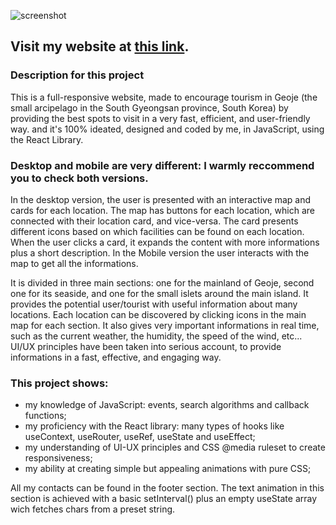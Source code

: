 ![screenshot]()

## Visit my website at [this link](https://geoje-tourism-app.vercel.app/). 

### Description for this project

This is a full-responsive website, made to encourage tourism in Geoje (the small arcipelago in the South Gyeongsan province, South Korea) by providing the best spots to visit in a very fast, efficient, and user-friendly way. and it's 100% ideated, designed and coded by me, in JavaScript, using the React Library.

### Desktop and mobile are very different: I warmly reccommend you to check both versions.

In the desktop version, the user is presented with an interactive map and cards for each location.
The map has buttons for each location, which are connected with their location card, and vice-versa.
The card presents different icons based on which facilities can be found on each location. When the user clicks a card, it expands the content with more informations plus a short description.
In the Mobile version the user interacts with the map to get all the informations.

It is divided in three main sections: one for the mainland of Geoje, second one for its seaside, and one for the small islets around the main island.
It provides the potential user/tourist with useful information about many locations. Each location can be discovered by clicking icons in the main map for each section.
It also gives very important informations in real time, such as the current weather, the humidity, the speed of the wind, etc...
UI/UX principles have been taken into serious account, to provide informations in a fast, effective, and engaging way.

### This project shows:
-  my knowledge of JavaScript: events, search algorithms and callback functions;
-  my proficiency with the React library: many types of hooks like useContext, useRouter, useRef, useState and useEffect;
-  my understanding of UI-UX principles and CSS @media ruleset to create responsiveness;
-  my ability at creating simple but appealing animations with pure CSS;

All my contacts can be found in the footer section. The text animation in this section is achieved with a basic setInterval() plus an empty useState array wich fetches chars from a preset string.
